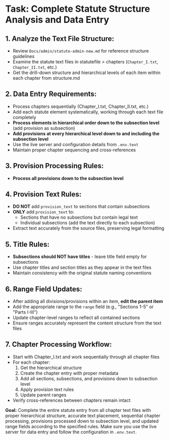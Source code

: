 # Task: Complete Statute Structure Analysis and Data Entry

## 1. **Analyze the Text File Structure:**
   - Review `Docs/admin/statute-admin-new.md` for reference structure guidelines
   - Examine the statute text files in statutefile > chapters (`Chapter_I.txt`, `Chapter_II.txt`, etc.)
   - Get the drill-down structure and hierarchical levels of each item within each chapter from structure.md

## 2. **Data Entry Requirements:**
   - Process chapters sequentially (Chapter_I.txt, Chapter_II.txt, etc.)
   - Add each statute element systematically, working through each text file completely
   - **Process elements in hierarchical order down to the subsection level** (add provision as subsection)
   - **Add provisions at every hierarchical level down to and including the subsection level**
   - Use the live server and configuration details from `.env.text`
   - Maintain proper chapter sequencing and cross-references

## 3. **Provision Processing Rules:**
   - **Process all provisions down to the subsection level** 

## 4. **Provision Text Rules:**
   - **DO NOT** add `provision_text` to sections that contain subsections
   - **ONLY** add `provision_text` to:
     - Sections that have no subsections but contain legal text
     - Individual subsections (add the text directly to each subsection)
   - Extract text accurately from the source files, preserving legal formatting

## 5. **Title Rules:**
   - **Subsections should NOT have titles** - leave title field empty for subsections
   - Use chapter titles and section titles as they appear in the text files
   - Maintain consistency with the original statute naming conventions

## 6. **Range Field Updates:**
   - After adding all divisions/provisions within an item, **edit the parent item**
   - Add the appropriate range to the `range` field (e.g., "Sections 1-5" or "Parts I-III")
   - Update chapter-level ranges to reflect all contained sections
   - Ensure ranges accurately represent the content structure from the text files

## 7. **Chapter Processing Workflow:**
   - Start with Chapter_I.txt and work sequentially through all chapter files
   - For each chapter:
     1. Get the hierarchical structure
     2. Create the chapter entry with proper metadata
     3. Add all sections, subsections, and provisions down to subsection level
     4. Apply provision text rules
     5. Update parent ranges
   - Verify cross-references between chapters remain intact

**Goal:** Complete the entire statute entry from all chapter text files with proper hierarchical structure, accurate text placement, sequential chapter processing, provisions processed down to subsection level, and updated range fields according to the specified rules. Make sure you use the live server for data entry and follow the configuration in `.env.text`.